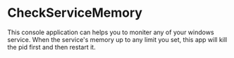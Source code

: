 # CheckServiceMemory
This console application can helps you to moniter any of your windows service. When the service's memory up to any limit you set, this app will kill the pid first and then restart it.
